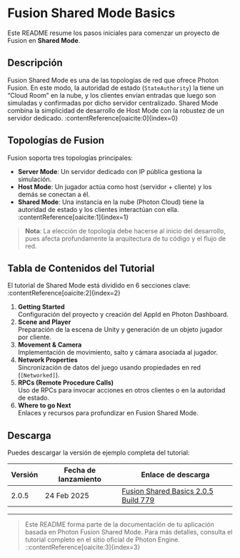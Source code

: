 # Fusion Shared Mode Basics

Este README resume los pasos iniciales para comenzar un proyecto de Fusion en **Shared Mode**.

## Descripción

Fusion Shared Mode es una de las topologías de red que ofrece Photon Fusion. En este modo, la autoridad de estado (`StateAuthority`) la tiene un “Cloud Room” en la nube, y los clientes envían entradas que luego son simuladas y confirmadas por dicho servidor centralizado. Shared Mode combina la simplicidad de desarrollo de Host Mode con la robustez de un servidor dedicado. :contentReference[oaicite:0]{index=0}

## Topologías de Fusion

Fusion soporta tres topologías principales:

- **Server Mode**: Un servidor dedicado con IP pública gestiona la simulación.  
- **Host Mode**: Un jugador actúa como host (servidor + cliente) y los demás se conectan a él.  
- **Shared Mode**: Una instancia en la nube (Photon Cloud) tiene la autoridad de estado y los clientes interactúan con ella. :contentReference[oaicite:1]{index=1}

> **Nota**: La elección de topología debe hacerse al inicio del desarrollo, pues afecta profundamente la arquitectura de tu código y el flujo de red.

## Tabla de Contenidos del Tutorial

El tutorial de Shared Mode está dividido en 6 secciones clave: :contentReference[oaicite:2]{index=2}

1. **Getting Started**  
   Configuración del proyecto y creación del AppId en Photon Dashboard.  
2. **Scene and Player**  
   Preparación de la escena de Unity y generación de un objeto jugador por cliente.  
3. **Movement & Camera**  
   Implementación de movimiento, salto y cámara asociada al jugador.  
4. **Network Properties**  
   Sincronización de datos del juego usando propiedades en red (`[Networked]`).  
5. **RPCs (Remote Procedure Calls)**  
   Uso de RPCs para invocar acciones en otros clientes o en la autoridad de estado.  
6. **Where to go Next**  
   Enlaces y recursos para profundizar en Fusion Shared Mode.

## Descarga

Puedes descargar la versión de ejemplo completa del tutorial:

| Versión | Fecha de lanzamiento | Enlace de descarga                                                      |
|---------|----------------------|-------------------------------------------------------------------------|
| 2.0.5   | 24 Feb 2025          | [Fusion Shared Basics 2.0.5 Build 779](https://dashboard.photonengine.com) |

---

> Este README forma parte de la documentación de tu aplicación basada en Photon Fusion Shared Mode. Para más detalles, consulta el tutorial completo en el sitio oficial de Photon Engine.
::contentReference[oaicite:3]{index=3}
